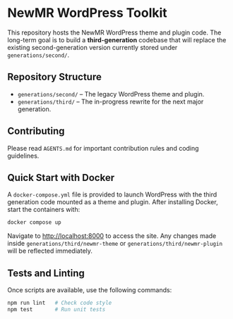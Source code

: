 # NewMR WordPress Toolkit

This repository hosts the NewMR WordPress theme and plugin code. The long-term goal is to build a **third-generation** codebase that will replace the existing second-generation version currently stored under `generations/second/`.

## Repository Structure

- `generations/second/` – The legacy WordPress theme and plugin.
- `generations/third/` – The in-progress rewrite for the next major generation.

## Contributing

Please read `AGENTS.md` for important contribution rules and coding guidelines.

## Quick Start with Docker

A `docker-compose.yml` file is provided to launch WordPress with the third generation code mounted as a theme and plugin. After installing Docker, start the containers with:

```bash
docker compose up
```

Navigate to [http://localhost:8000](http://localhost:8000) to access the site. Any changes made inside `generations/third/newmr-theme` or `generations/third/newmr-plugin` will be reflected immediately.

## Tests and Linting

Once scripts are available, use the following commands:

```bash
npm run lint   # Check code style
npm test       # Run unit tests
```

